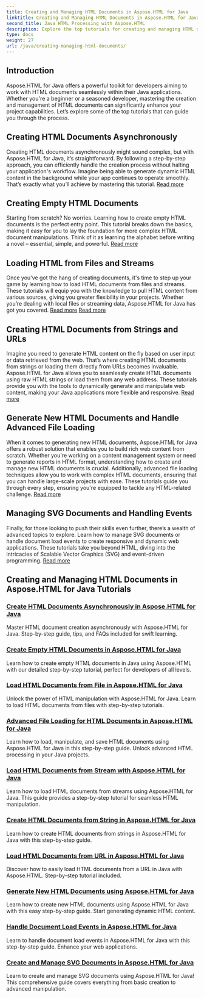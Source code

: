 ```yaml
---
title: Creating and Managing HTML Documents in Aspose.HTML for Java
linktitle: Creating and Managing HTML Documents in Aspose.HTML for Java
second_title: Java HTML Processing with Aspose.HTML
description: Explore the top tutorials for creating and managing HTML documents using Aspose.HTML for Java. Perfect for Java developers seeking detailed, step-by-step guides.
type: docs
weight: 27
url: /java/creating-managing-html-documents/
---
```

## Introduction

Aspose.HTML for Java offers a powerful toolkit for developers aiming to work with HTML documents seamlessly within their Java applications. Whether you're a beginner or a seasoned developer, mastering the creation and management of HTML documents can significantly enhance your project capabilities. Let’s explore some of the top tutorials that can guide you through the process.

## Creating HTML Documents Asynchronously

Creating HTML documents asynchronously might sound complex, but with Aspose.HTML for Java, it’s straightforward. By following a step-by-step approach, you can efficiently handle the creation process without halting your application's workflow. Imagine being able to generate dynamic HTML content in the background while your app continues to operate smoothly. That’s exactly what you’ll achieve by mastering this tutorial. [Read more](./create-html-documents-async/)

## Creating Empty HTML Documents

Starting from scratch? No worries. Learning how to create empty HTML documents is the perfect entry point. This tutorial breaks down the basics, making it easy for you to lay the foundation for more complex HTML document manipulations. Think of it as learning the alphabet before writing a novel – essential, simple, and powerful. [Read more](./create-empty-html-documents/)

## Loading HTML from Files and Streams

Once you've got the hang of creating documents, it's time to step up your game by learning how to load HTML documents from files and streams. These tutorials will equip you with the knowledge to pull HTML content from various sources, giving you greater flexibility in your projects. Whether you’re dealing with local files or streaming data, Aspose.HTML for Java has got you covered. [Read more](./load-html-documents-from-file/) [Read more](./load-html-documents-from-stream/)

## Creating HTML Documents from Strings and URLs

Imagine you need to generate HTML content on the fly based on user input or data retrieved from the web. That’s where creating HTML documents from strings or loading them directly from URLs becomes invaluable. Aspose.HTML for Java allows you to seamlessly create HTML documents using raw HTML strings or load them from any web address. These tutorials provide you with the tools to dynamically generate and manipulate web content, making your Java applications more flexible and responsive. [Read more](./create-html-documents-from-string/)

## Generate New HTML Documents and Handle Advanced File Loading

When it comes to generating new HTML documents, Aspose.HTML for Java offers a robust solution that enables you to build rich web content from scratch. Whether you're working on a content management system or need to generate reports in HTML format, understanding how to create and manage new HTML documents is crucial. Additionally, advanced file loading techniques allow you to work with complex HTML documents, ensuring that you can handle large-scale projects with ease. These tutorials guide you through every step, ensuring you're equipped to tackle any HTML-related challenge. [Read more](./generate-new-html-documents/)

## Managing SVG Documents and Handling Events

Finally, for those looking to push their skills even further, there’s a wealth of advanced topics to explore. Learn how to manage SVG documents or handle document load events to create responsive and dynamic web applications. These tutorials take you beyond HTML, diving into the intricacies of Scalable Vector Graphics (SVG) and event-driven programming. [Read more](./create-manage-svg-documents/)

## Creating and Managing HTML Documents in Aspose.HTML for Java Tutorials
### [Create HTML Documents Asynchronously in Aspose.HTML for Java](./create-html-documents-async/)
Master HTML document creation asynchronously with Aspose.HTML for Java. Step-by-step guide, tips, and FAQs included for swift learning.
### [Create Empty HTML Documents in Aspose.HTML for Java](./create-empty-html-documents/)
Learn how to create empty HTML documents in Java using Aspose.HTML with our detailed step-by-step tutorial, perfect for developers of all levels.
### [Load HTML Documents from File in Aspose.HTML for Java](./load-html-documents-from-file/)
Unlock the power of HTML manipulation with Aspose.HTML for Java. Learn to load HTML documents from files with step-by-step tutorials.
### [Advanced File Loading for HTML Documents in Aspose.HTML for Java](./advanced-file-loading-html-documents/)
Learn how to load, manipulate, and save HTML documents using Aspose.HTML for Java in this step-by-step guide. Unlock advanced HTML processing in your Java projects.
### [Load HTML Documents from Stream with Aspose.HTML for Java](./load-html-documents-from-stream/)
Learn how to load HTML documents from streams using Aspose.HTML for Java. This guide provides a step-by-step tutorial for seamless HTML manipulation.
### [Create HTML Documents from String in Aspose.HTML for Java](./create-html-documents-from-string/)
Learn how to create HTML documents from strings in Aspose.HTML for Java with this step-by-step guide.
### [Load HTML Documents from URL in Aspose.HTML for Java](./load-html-documents-from-url/)
Discover how to easily load HTML documents from a URL in Java with Aspose.HTML. Step-by-step tutorial included.
### [Generate New HTML Documents using Aspose.HTML for Java](./generate-new-html-documents/)
Learn how to create new HTML documents using Aspose.HTML for Java with this easy step-by-step guide. Start generating dynamic HTML content.
### [Handle Document Load Events in Aspose.HTML for Java](./handle-document-load-events/)
Learn to handle document load events in Aspose.HTML for Java with this step-by-step guide. Enhance your web applications.
### [Create and Manage SVG Documents in Aspose.HTML for Java](./create-manage-svg-documents/)
Learn to create and manage SVG documents using Aspose.HTML for Java! This comprehensive guide covers everything from basic creation to advanced manipulation.
